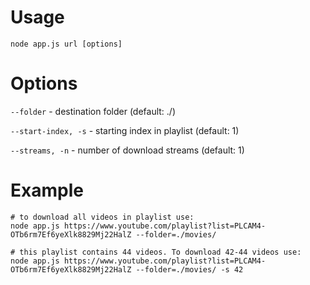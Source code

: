 # Usage

```
node app.js url [options]
```


# Options

```--folder``` 				- destination folder (default: ./)

```--start-index, -s``` 	- starting index in playlist (default: 1)

```--streams, -n``` 	- number of download streams (default: 1)



# Example 

```
# to download all videos in playlist use:
node app.js https://www.youtube.com/playlist?list=PLCAM4-OTb6rm7Ef6yeXlk8829Mj22HalZ --folder=./movies/

# this playlist contains 44 videos. To download 42-44 videos use:
node app.js https://www.youtube.com/playlist?list=PLCAM4-OTb6rm7Ef6yeXlk8829Mj22HalZ --folder=./movies/ -s 42
```
